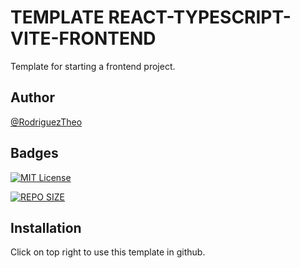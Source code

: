 # TEMPLATE REACT-TYPESCRIPT-VITE-FRONTEND

Template for starting a frontend project.

## Author

[@RodriguezTheo](https://github.com/RodriguezTheo)

## Badges

[![MIT License](https://img.shields.io/github/license/RodriguezTheo/template-react-ts-frontend?style=for-the-badge)](https://choosealicense.com/licenses/mit/)

[![REPO SIZE](https://img.shields.io/github/repo-size/RodriguezTheo/template-react-ts-frontend?style=for-the-badge)](https://github.com/RodriguezTheo/template-react-ts-frontend)

## Installation

Click on top right to use this template in github.
